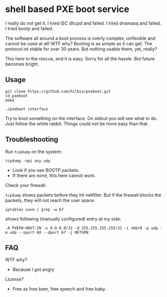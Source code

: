 # shell based PXE boot service

I really do not get it.  I tried ISC dhcpd and failed.  I tried dnsmasq and failed.  I tried bootp and failed.

The software all around a boot process is overly complex, unflexible and cannot be used at all!
WTF why?  Booting is as simple as it can get.  The protocol ist stable for over 30 years.
But nothing usable there, yet, really?

This here to the rescue, and it is easy.  Sorry for all the hassle.  But future becomes bright.


## Usage

	git clone https://github.com/hilbix/pxeboot.git
	cd pxeboot
	make

	./pxeboot interface

Try to boot something on the interface.
On stdout you will see what to do.
Just follow the white rabbit.
Things could not be more easy than that.


## Troubleshooting

Run `tcpdump` on the system:

	tcpdump -npi any udp

- Look if you see BOOTP packets.
- If there are none, this here cannot work.

Check your firewall.

`tcpdump` shows packets before they hit netfilter.  But if the firewall blocks the packets, they will not reach the user space.

	iptables save | grep -w 67

shows following (manually configured) entry at my side:

	-A PVEFW-HOST-IN -s 0.0.0.0/32 -d 255.255.255.255/32 -i vmbr0 -p udp -m udp --sport 68 --dport 67 -j RETURN


## FAQ

WTF why?

- Because I got angry

License?

- Free as free beer, free speech and free baby.

